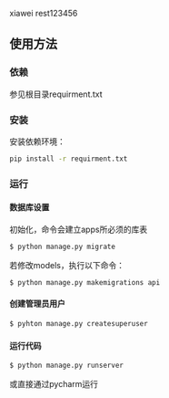 xiawei
rest123456
## 使用方法
### 依赖
参见根目录requirment.txt
### 安装
安装依赖环境：
``` bash
pip install -r requirment.txt
```
### 运行
#### 数据库设置
初始化，命令会建立apps所必须的库表
``` bash
$ python manage.py migrate
```
若修改models，执行以下命令：
```
$ python manage.py makemigrations api
```
#### 创建管理员用户

``` python
$ pyhton manage.py createsuperuser
```

#### 运行代码
``` bash
$ python manage.py runserver
````
或直接通过pycharm运行
